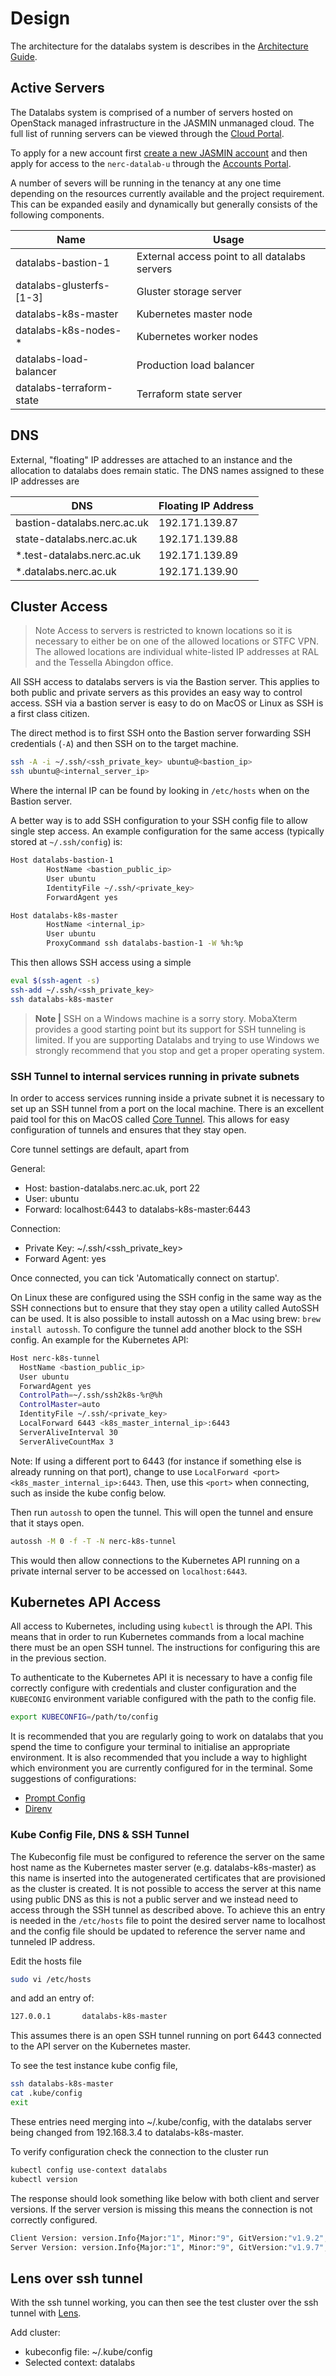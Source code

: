 # Design

The architecture for the datalabs system is describes in the [Architecture Guide](../add/01-architecture-overview.md).

## Active Servers

The Datalabs system is comprised of a number of servers hosted on OpenStack managed
infrastructure in the JASMIN unmanaged cloud. The full list of running servers can be
viewed through the [Cloud Portal](https://cloud-beta.jasmin.ac.uk/).

To apply for a new account first
[create a new JASMIN account](https://accounts.jasmin.ac.uk/application/new/)
and then apply for access to the `nerc-datalab-u` through the
[Accounts Portal](https://accounts.jasmin.ac.uk/services/cloud_tenancies/).

A number of severs will be running in the tenancy at any one time depending on the resources currently available and the project requirement. This can be expanded easily and dynamically but generally consists of the following components.

| Name | Usage |
|------|-------|
|datalabs-bastion-1|External access point to all datalabs servers|
|datalabs-glusterfs-[1-3]|Gluster storage server|
|datalabs-k8s-master|Kubernetes master node|
|datalabs-k8s-nodes-*|Kubernetes worker nodes|
|datalabs-load-balancer|Production load balancer|
|datalabs-terraform-state|Terraform state server|

## DNS

External, "floating" IP addresses are attached to an instance and the allocation to
datalabs does remain static. The DNS names assigned to these IP addresses are

|DNS|Floating IP Address|
|---|-------------------|
|bastion-datalabs.nerc.ac.uk|192.171.139.87|
|state-datalabs.nerc.ac.uk|192.171.139.88|
|*.test-datalabs.nerc.ac.uk|192.171.139.89|
|*.datalabs.nerc.ac.uk|192.171.139.90|

## Cluster Access

> Note Access to servers is restricted to known locations so it is necessary to either
be on one of the allowed locations or STFC VPN. The allowed locations are individual
white-listed IP addresses at RAL and the Tessella Abingdon office.

All SSH access to datalabs servers is via the Bastion server. This applies to both
public and private servers as this provides an easy way to control access. SSH via a
bastion server is easy to do on MacOS or Linux as SSH is a first class citizen.

The direct method is to first SSH onto the Bastion server forwarding SSH credentials
(`-A`) and then SSH on to the target machine.

```bash
ssh -A -i ~/.ssh/<ssh_private_key> ubuntu@<bastion_ip>
ssh ubuntu@<internal_server_ip>
```

Where the internal IP can be found by looking in `/etc/hosts` when on the Bastion server.

A better way is to add SSH configuration to your SSH config file to allow single step
access. An example configuration for the same access (typically stored at `~/.ssh/config`) is:

```bash
Host datalabs-bastion-1
        HostName <bastion_public_ip>
        User ubuntu
        IdentityFile ~/.ssh/<private_key>
        ForwardAgent yes

Host datalabs-k8s-master
        HostName <internal_ip>
        User ubuntu
        ProxyCommand ssh datalabs-bastion-1 -W %h:%p
```

This then allows SSH access using a simple

```bash
eval $(ssh-agent -s)
ssh-add ~/.ssh/<ssh_private_key>
ssh datalabs-k8s-master
```

> **Note |** SSH on a Windows machine is a sorry story. MobaXterm provides a good
starting point but its support for SSH tunneling is limited. If you are supporting
Datalabs and trying to use Windows we strongly recommend that you stop and get a proper
operating system.

### SSH Tunnel to internal services running in private subnets

In order to access services running inside a private subnet it is necessary to set up an
SSH tunnel from a port on the local machine. There is an excellent paid tool for this on
MacOS called [Core Tunnel](https://coressh.io/).
This allows for easy configuration of tunnels and ensures that they stay open.

Core tunnel settings are default, apart from

General:

* Host: bastion-datalabs.nerc.ac.uk, port 22
* User: ubuntu
* Forward: localhost:6443 to datalabs-k8s-master:6443

Connection:

* Private Key: ~/.ssh/<ssh_private_key>
* Forward Agent: yes

Once connected, you can tick 'Automatically connect on startup'.

On Linux these are configured using the SSH config in the same way as the SSH connections
but to ensure that they stay open a utility called AutoSSH can be used.
It is also possible to install autossh on a Mac using brew: `brew install autossh`.
To configure the tunnel add another block to the SSH config.
An example for the Kubernetes API:

```bash
Host nerc-k8s-tunnel
  HostName <bastion_public_ip>
  User ubuntu
  ForwardAgent yes
  ControlPath=~/.ssh/ssh2k8s-%r@%h
  ControlMaster=auto
  IdentityFile ~/.ssh/<private_key>
  LocalForward 6443 <k8s_master_internal_ip>:6443
  ServerAliveInterval 30
  ServerAliveCountMax 3
```

Note: If using a different port to 6443 (for instance if something else is already running
on that port), change to use `LocalForward <port> <k8s_master_internal_ip>:6443`. Then,
use this `<port>` when connecting, such as inside the kube config below.

Then run `autossh` to open the tunnel. This will open the tunnel and ensure that it stays
open.

```bash
autossh -M 0 -f -T -N nerc-k8s-tunnel
```

This would then allow connections to the Kubernetes API running on a private internal
server to be accessed on `localhost:6443`.

## Kubernetes API Access

All access to Kubernetes, including using `kubectl` is through the API. This means that
in order to run Kubernetes commands from a local machine there must be an open SSH
tunnel. The instructions for configuring this are in the previous section.

To authenticate to the Kubernetes API it is necessary to have a config file correctly
configure with credentials and cluster configuration and the `KUBECONIG` environment
variable configured with the path to the config file.

```bash
export KUBECONFIG=/path/to/config
```

It is recommended that you are regularly going to work on datalabs that you spend the
time to configure your terminal to initialise an appropriate environment. It is also
recommended that you include a way to highlight which environment you are currently
configured for in the terminal. Some suggestions of configurations:

* [Prompt Config](https://github.com/jonmosco/kube-ps1)
* [Direnv](https://direnv.net/)

### Kube Config File, DNS & SSH Tunnel

The Kubeconfig file must be configured to reference the server on the same host name as
the Kubernetes master server (e.g. datalabs-k8s-master) as this name is inserted into
the autogenerated certificates that are provisioned as the cluster is created. It is not
possible to access the server at this name using public DNS as this is not a public
server and we instead need to access through the SSH tunnel as described above. To
achieve this an entry is needed in the `/etc/hosts` file to point the desired server name
to localhost and the config file should be updated to reference the server name and
tunneled IP address.

Edit the hosts file

```bash
sudo vi /etc/hosts
```

and add an entry of:

```bash
127.0.0.1       datalabs-k8s-master
```

This assumes there is an open SSH tunnel running on port 6443 connected to the API
server on the Kubernetes master.

To see the test instance kube config file,

```bash
ssh datalabs-k8s-master
cat .kube/config
exit
```

These entries need merging into ~/.kube/config, with the datalabs server being changed from 192.168.3.4 to datalabs-k8s-master.

To verify configuration check the connection to the cluster run

```bash
kubectl config use-context datalabs
kubectl version
```

The response should look something like below with both client and server versions. If
the server version is missing this means the connection is not correctly configured.

```bash
Client Version: version.Info{Major:"1", Minor:"9", GitVersion:"v1.9.2", GitCommit:"5fa2db2bd46ac79e5e00a4e6ed24191080aa463b", GitTreeState:"clean", BuildDate:"2018-01-18T21:11:08Z", GoVersion:"go1.9.2", Compiler:"gc", Platform:"darwin/amd64"}
Server Version: version.Info{Major:"1", Minor:"9", GitVersion:"v1.9.7", GitCommit:"dd5e1a2978fd0b97d9b78e1564398aeea7e7fe92", GitTreeState:"clean", BuildDate:"2018-04-18T23:58:35Z", GoVersion:"go1.9.3", Compiler:"gc", Platform:"linux/amd64
```

## Lens over ssh tunnel

With the ssh tunnel working, you can then see the test cluster over the ssh tunnel with [Lens](https://k8slens.dev/).

Add cluster:

* kubeconfig file: ~/.kube/config
* Selected context: datalabs
